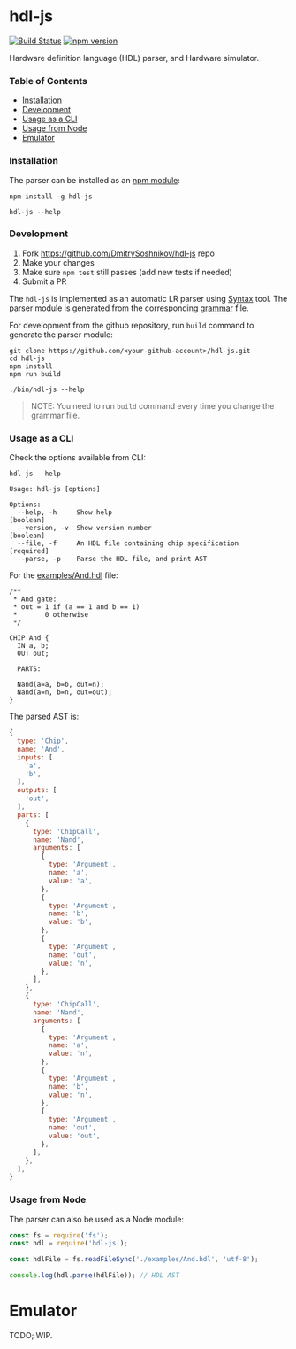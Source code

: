 # hdl-js

[![Build Status](https://travis-ci.org/DmitrySoshnikov/hdl-js.svg?branch=master)](https://travis-ci.org/DmitrySoshnikov/hdl-js) [![npm version](https://badge.fury.io/js/hdl-js.svg)](https://badge.fury.io/js/hdl-js)

Hardware definition language (HDL) parser, and Hardware simulator.

### Table of Contents

- [Installation](#installation)
- [Development](#development)
- [Usage as a CLI](#usage-as-a-cli)
- [Usage from Node](#usage-from-node)
- [Emulator](#emulator)

### Installation

The parser can be installed as an [npm module](https://www.npmjs.com/package/hdl-js):

```
npm install -g hdl-js

hdl-js --help
```

### Development

1. Fork https://github.com/DmitrySoshnikov/hdl-js repo
2. Make your changes
3. Make sure `npm test` still passes (add new tests if needed)
4. Submit a PR

The `hdl-js` is implemented as an automatic LR parser using [Syntax](https://www.npmjs.com/package/syntax-cli) tool. The parser module is generated from the corresponding [grammar](https://github.com/DmitrySoshnikov/hdl-js/blob/master/src/parser/hdl.g) file.

For development from the github repository, run `build` command to generate the parser module:

```
git clone https://github.com/<your-github-account>/hdl-js.git
cd hdl-js
npm install
npm run build

./bin/hdl-js --help
```

> NOTE: You need to run `build` command every time you change the grammar file.

### Usage as a CLI

Check the options available from CLI:

```
hdl-js --help
```

```
Usage: hdl-js [options]

Options:
  --help, -h     Show help                                       [boolean]
  --version, -v  Show version number                             [boolean]
  --file, -f     An HDL file containing chip specification       [required]
  --parse, -p    Parse the HDL file, and print AST
```

For the [examples/And.hdl](https://github.com/DmitrySoshnikov/hdl-js/blob/master/examples/And.hdl) file:

```
/**
 * And gate:
 * out = 1 if (a == 1 and b == 1)
 *       0 otherwise
 */

CHIP And {
  IN a, b;
  OUT out;

  PARTS:

  Nand(a=a, b=b, out=n);
  Nand(a=n, b=n, out=out);
}
```

The parsed AST is:

```js
{
  type: 'Chip',
  name: 'And',
  inputs: [
    'a',
    'b',
  ],
  outputs: [
    'out',
  ],
  parts: [
    {
      type: 'ChipCall',
      name: 'Nand',
      arguments: [
        {
          type: 'Argument',
          name: 'a',
          value: 'a',
        },
        {
          type: 'Argument',
          name: 'b',
          value: 'b',
        },
        {
          type: 'Argument',
          name: 'out',
          value: 'n',
        },
      ],
    },
    {
      type: 'ChipCall',
      name: 'Nand',
      arguments: [
        {
          type: 'Argument',
          name: 'a',
          value: 'n',
        },
        {
          type: 'Argument',
          name: 'b',
          value: 'n',
        },
        {
          type: 'Argument',
          name: 'out',
          value: 'out',
        },
      ],
    },
  ],
}
```

### Usage from Node

The parser can also be used as a Node module:

```js
const fs = require('fs');
const hdl = require('hdl-js');

const hdlFile = fs.readFileSync('./examples/And.hdl', 'utf-8');

console.log(hdl.parse(hdlFile)); // HDL AST
```

# Emulator

TODO; WIP.